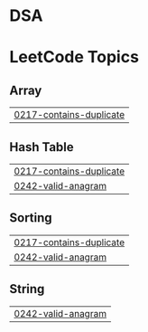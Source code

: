 # DSA
<!---LeetCode Topics Start-->
# LeetCode Topics
## Array
|  |
| ------- |
| [0217-contains-duplicate](https://github.com/ANJALIIPATHAK/DSA/tree/master/0217-contains-duplicate) |
## Hash Table
|  |
| ------- |
| [0217-contains-duplicate](https://github.com/ANJALIIPATHAK/DSA/tree/master/0217-contains-duplicate) |
| [0242-valid-anagram](https://github.com/ANJALIIPATHAK/DSA/tree/master/0242-valid-anagram) |
## Sorting
|  |
| ------- |
| [0217-contains-duplicate](https://github.com/ANJALIIPATHAK/DSA/tree/master/0217-contains-duplicate) |
| [0242-valid-anagram](https://github.com/ANJALIIPATHAK/DSA/tree/master/0242-valid-anagram) |
## String
|  |
| ------- |
| [0242-valid-anagram](https://github.com/ANJALIIPATHAK/DSA/tree/master/0242-valid-anagram) |
<!---LeetCode Topics End-->